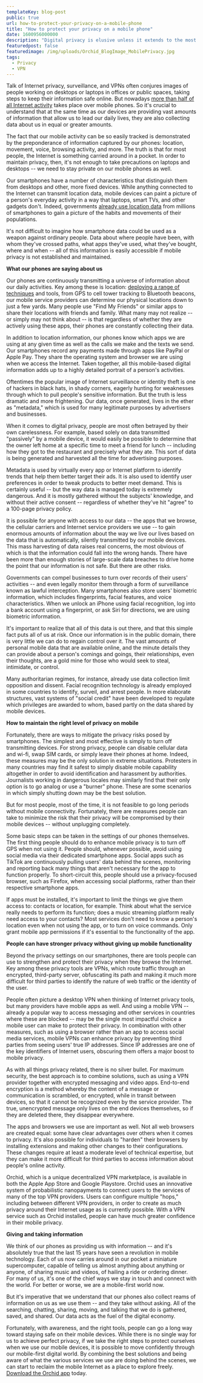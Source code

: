 ```yaml
---
templateKey: blog-post
public: true
url: how-to-protect-your-privacy-on-a-mobile-phone
title: "How to protect your privacy on a mobile phone"
date: 1600956000000
description: "Digital privacy is elusive unless it extends to the most common gateway to the Internet: mobile devices"
featuredpost: false
featuredimage: /img/uploads/Orchid_BlogImage_MobilePrivacy.jpg
tags:
  - Privacy
  - VPN
---
```

Talk of Internet privacy, surveillance, and VPNs often conjures images of people working on desktops or laptops in offices or public spaces, taking steps to keep their information safe online. But nowadays [more than half of all Internet activity](https://www.oberlo.com/statistics/mobile-internet-traffic#:~:text=The%20percentage%20of%20global%20web,traffic%20comes%20through%20mobile%20phones.) takes place over mobile phones. So it's crucial to understand that at the same time as our devices are providing vast amounts of information that allow us to lead our daily lives, they are also collecting data about us in equal or greater amounts.

The fact that our mobile activity can be so easily tracked is demonstrated by the preponderance of information captured by our phones: location, movement, voice, browsing activity, and more. The truth is that for most people, the Internet is something carried around in a pocket. In order to maintain privacy, then, it's not enough to take precautions on laptops and desktops -- we need to stay private on our mobile phones as well.

Our smartphones have a number of characteristics that distinguish them from desktops and other, more fixed devices. While anything connected to the Internet can transmit location data, mobile devices can paint a picture of a person's everyday activity in a way that laptops, smart TVs, and other gadgets don't. Indeed, governments [already use location data](https://www.wsj.com/articles/government-tracking-how-people-move-around-in-coronavirus-pandemic-11585393202) from millions of smartphones to gain a picture of the habits and movements of their populations.

It's not difficult to imagine how smartphone data could be used as a weapon against ordinary people. Data about where people have been, with whom they've crossed paths, what apps they've used, what they've bought, where and when -- all of this information is easily accessible if mobile privacy is not established and maintained.

**What our phones are saying about us**

Our phones are continuously transmitting a universe of information about our daily activities. Key among these is location: [deploying a range of techniques](https://www.pcworld.com/article/253354/ten_ways_your_smartphone_knows_where_you_are.html) and tools, from GPS to cell tower tracking to Bluetooth beacons, our mobile service providers can determine our physical locations down to just a few yards. Many people use "Find My Friends" or similar apps to share their locations with friends and family. What many may not realize -- or simply may not think about -- is that regardless of whether they are actively using these apps, their phones are constantly collecting their data.

In addition to location information, our phones know which apps we are using at any given time as well as the calls we make and the texts we send. Our smartphones record any payments made through apps like PayPal or Apple Pay. They share the operating system and browser we are using when we access the Internet. Taken together, all this mobile-based digital information adds up to a highly detailed portrait of a person's activities.

Oftentimes the popular image of Internet surveillance or identity theft is one of hackers in black hats, in shady corners, eagerly hunting for weaknesses through which to pull people's sensitive information. But the truth is less dramatic and more frightening. Our data, once generated, lives in the ether as "metadata," which is used for many legitimate purposes by advertisers and businesses.

When it comes to digital privacy, people are most often betrayed by their own carelessness. For example, based solely on data transmitted "passively" by a mobile device, it would easily be possible to determine that the owner left home at a specific time to meet a friend for lunch -- including how they got to the restaurant and precisely what they ate. This sort of data is being generated and harvested all the time for advertising purposes.

Metadata is used by virtually every app or Internet platform to identify trends that help them better target their ads. It is also used to identify user preferences in order to tweak products to better meet demand. This is certainly useful -- but the way data is managed today is extremely dangerous. And it is mostly gathered without the subjects' knowledge, and without their active consent -- regardless of whether they've hit "agree" to a 100-page privacy policy.

It is possible for anyone with access to our data -- the apps that we browse, the cellular carriers and Internet service providers we use -- to gain enormous amounts of information about the way we live our lives based on the data that is automatically, silently transmitted by our mobile devices. This mass harvesting of data raises real concerns, the most obvious of which is that the information could fall into the wrong hands. There have been more than enough stories of large-scale data breaches to drive home the point that our information is not safe. But there are other risks.

Governments can compel businesses to turn over records of their users' activities -- and even legally monitor them through a form of surveillance known as lawful interception. Many smartphones also store users' biometric information, which includes fingerprints, facial features, and voice characteristics. When we unlock an iPhone using facial recognition, log into a bank account using a fingerprint, or ask Siri for directions, we are using biometric information.

It's important to realize that all of this data is out there, and that this simple fact puts all of us at risk. Once our information is in the public domain, there is very little we can do to regain control over it. The vast amounts of personal mobile data that are available online, and the minute details they can provide about a person's comings and goings, their relationships, even their thoughts, are a gold mine for those who would seek to steal, intimidate, or control.

Many authoritarian regimes, for instance, already use data collection limit opposition and dissent. Facial recognition technology is already employed in some countries to identify, surveil, and arrest people. In more elaborate structures, vast systems of "social credit" have been developed to regulate which privileges are awarded to whom, based partly on the data shared by mobile devices.

**How to maintain the right level of privacy on mobile**

Fortunately, there are ways to mitigate the privacy risks posed by smartphones. The simplest and most effective is simply to turn off transmitting devices. For strong privacy, people can disable cellular data and wi-fi, swap SIM cards, or simply leave their phones at home. Indeed, these measures may be the only solution in extreme situations. Protesters in many countries may find it safest to simply disable mobile capability altogether in order to avoid identification and harassment by authorities. Journalists working in dangerous locales may similarly find that their only option is to go analog or use a "burner" phone. These are some scenarios in which simply shutting down may be the best solution.

But for most people, most of the time, it is not feasible to go long periods without mobile connectivity. Fortunately, there are measures people can take to minimize the risk that their privacy will be compromised by their mobile devices -- without unplugging completely.

Some basic steps can be taken in the settings of our phones themselves. The first thing people should do to enhance mobile privacy is to turn off GPS when not using it. People should, whenever possible, avoid using social media via their dedicated smartphone apps. Social apps such as TikTok are continuously pulling users' data behind the scenes, monitoring and reporting back many things that aren't necessary for the app to function properly. To short-circuit this, people should use a privacy-focused browser, such as Firefox, when accessing social platforms, rather than their respective smartphone apps.

If apps must be installed, it's important to limit the things we give them access to: contacts or location, for example. Think about what the service really needs to perform its function; does a music streaming platform really need access to your contacts? Most services don't need to know a person's location even when not using the app, or to turn on voice commands. Only grant mobile app permissions if it's essential to the functionality of the app.

**People can have stronger privacy without giving up mobile functionality**

Beyond the privacy settings on our smartphones, there are tools people can use to strengthen and protect their privacy when they browse the Internet. Key among these privacy tools are VPNs, which route traffic through an encrypted, third-party server, obfuscating its path and making it much more difficult for third parties to identify the nature of web traffic or the identity of the user.

People often picture a desktop VPN when thinking of Internet privacy tools, but many providers have mobile apps as well. And using a mobile VPN -- already a popular way to access messaging and other services in countries where these are blocked -- may be the single most impactful choice a mobile user can make to protect their privacy. In combination with other measures, such as using a browser rather than an app to access social media services, mobile VPNs can enhance privacy by preventing third parties from seeing users' true IP addresses. Since IP addresses are one of the key identifiers of Internet users, obscuring them offers a major boost to mobile privacy.

As with all things privacy related, there is no silver bullet. For maximum security, the best approach is to combine solutions, such as using a VPN provider together with encrypted messaging and video apps. End-to-end encryption is a method whereby the content of a message or communication is scrambled, or encrypted, while in transit between devices, so that it cannot be recognized even by the service provider. The true, unencrypted message only lives on the end devices themselves, so if they are deleted there, they disappear everywhere.

The apps and browsers we use are important as well. Not all web browsers are created equal: some have clear advantages over others when it comes to privacy. It's also possible for individuals to "harden" their browsers by installing extensions and making other changes to their configurations. These changes require at least a moderate level of technical expertise, but they can make it more difficult for third parties to access information about people's online activity.

Orchid, which is a unique decentralized VPN marketplace, is available in both the Apple App Store and Google Playstore. Orchid uses an innovative system of probabilistic nanopayments to connect users to the services of many of the top VPN providers. Users can configure multiple "hops," including between different VPN providers, in order to create as much privacy around their Internet usage as is currently possible. With a VPN service such as Orchid installed, people can have much greater confidence in their mobile privacy.

**Giving and taking information**

We think of our phones as providing us with information -- and it's absolutely true that the last 15 years have seen a revolution in mobile technology. Each of us now carries around in our pocket a miniature supercomputer, capable of telling us almost anything about anything or anyone, of sharing music and videos, of hailing a ride or ordering dinner. For many of us, it's one of the chief ways we stay in touch and connect with the world. For better or worse, we are a mobile-first world now.

But it's imperative that we understand that our phones also collect reams of information on us as we use them -- and they take without asking. All of the searching, chatting, sharing, moving, and talking that we do is gathered, saved, and shared. Our data acts as the fuel of the digital economy.

Fortunately, with awareness, and the right tools, people can go a long way toward staying safe on their mobile devices. While there is no single way for us to achieve perfect privacy, if we take the right steps to protect ourselves when we use our mobile devices, it is possible to move confidently through our mobile-first digital world. By combining the best solutions and being aware of what the various services we use are doing behind the scenes, we can start to reclaim the mobile Internet as a place to explore freely.\
[Download the Orchid app](https://www.orchid.com/download) today.